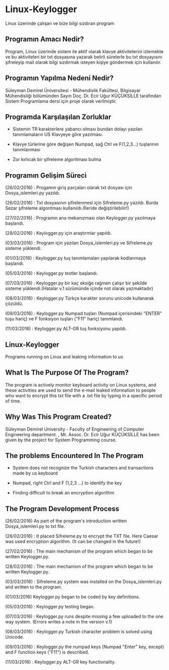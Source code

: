 # Linux-Keylogger

Linux üzerinde çalışan ve bize bilgi sızdıran program

Programın Amacı Nedir?
--------------------------------

Program, Linux üzerinde sistem ile aktif olarak klavye aktivitelerini izlemekte ve bu aktiviteleri bir txt dosyasına yazarak belirli sürelerle bu txt dosyayısını şifreleyip mail olarak bilgi sızdırmak isteyen kişiye göndermek için kullanılır.


Programın Yapılma Nedeni Nedir?
--------------------------------

Süleyman Demirel Üniversitesi - Mühendislik Fakültesi, Bilgisayar Mühendisliği bölümünden Sayın Doç. Dr. Ecir Uğur KÜÇÜKSİLLE tarafından Sistem Programlama dersi için proje olarak verilmiştir.


Programda Karşılaşılan Zorluklar
--------------------------------

* Sistemin TR karakterlere yabancı olması bundan dolayı yazılan tanımlamaların US Klavyeye göre yazılması.

* Klavye türlerine göre değişen Numpad, sağ Ctrl ve F(1,2,3...) tuşlarının tanımlanması

* Zor kırlıcak bir şifreleme algoritması bulma


Programın Gelişim Süreci
--------------------------------

(26/02/2016) : Progamın giriş parçaları olarak txt dosyası için Dosya_islemleri.py yazıldı.

(26/02/2016) : Txt dosyasının şifrelenmesi için Sifreleme.py yazıldı. Burda Sezar şifreleme algoritması kullanıldı.(İleride değiştirilebilir!)

(27/02/2016) : Programın ana mekanızması olan Keylogger.py yazılmaya başlandı.

(28/02/2016) : Keylogger.py için araştırmlar yapıldı.

(03/03/2016) : Program için yazılan Dosya_islemleri.py ve Sifreleme.py sisteme yüklendi.

(01/03/2016) : Keylogger.py tuş tanımlamaları yapılarak kodlanmaya başlandı.

(05/03/2016) : Keylogger.py testler başlandı.

(07/03/2016) : Keylogger.py bir kaç eksiğe rağmen çalışır bir şekilde sisteme yüklendi.(Hatalar v.1 sürümünde içinde not olarak yazmaktadır)

(08/03/2016) : Keylogger.py Türkçe karakter sorunu unicode kullanarak çözüldü.

(09/03/2016) : Keylogger.py Numpad tuşları (Numpad içerisindeki "ENTER" tuşu hariç) ve F fonksiyon tuşları ("F11" hariç) tanımlandı.

(11/03/2016) : Keylogger.py ALT-GR tuş fonksiyonu yapıldı.

Linux-Keylogger
---------------------------------------
Programs running on Linux and leaking information to us


What Is The Purpose Of The Program?
---------------------------------------
The program is actively monitor keyboard activity on Linux systems, and these activities are used to send the e-mail leaked information to people who want to encrypt this txt file with a .txt file by typing in a specific period of time.

Why Was This Program Created?
---------------------------------------
Süleyman Demirel University - Faculty of Engineering of Computer Engineering department. , Mr. Assoc. Dr. Ecir Uğur KÜÇÜKSİLLE has been given by the project for System Programming course.

The problems Encountered In The Program
----------------------------------------
* System does not recognize the Turkish characters and transactions made by us keyboard

* Numpad, right Ctrl and F (1,2,3 ...) to identify the key

* Finding difficult to break an encryption algorithm

The Program Development Process
---------------------------------------

(26/02/2016) As part of the program's introduction written Dosya_islemleri.py to txt file.

(26/02/2016) : It placed Sifreleme.py to encrypt the TXT file. Here Caesar was used encryption algorithm. (It can be changed in the future!) 

(27/02/2016) : The main mechanism of the program which began to be written Keylogger.py.

(28/02/2016) : The main mechanism of the program which began to be written Keylogger.py.

(03/03/2016) : Sifreleme.py system was installed on the Dosya_islemleri.py and written to the program.

(01/03/2016) Keylogger.py began to be coded by key definitions. 

(05/03/2016) : Keylogger.py testing began.

(07/03/2016) : Keylogger.py runs despite missing a few uploaded to the one way system. (Errors writes a note in the version v.1)

(08/03/2016) : Keylogger.py Turkish character problem is solved using Unicode.

(09/03/2016) : Keylogger.py the numpad keys (Numpad "Enter" key, except) and F function keys ("F11") is described.

(11/03/2016) : Keylogger.py ALT-GR key functionality.
